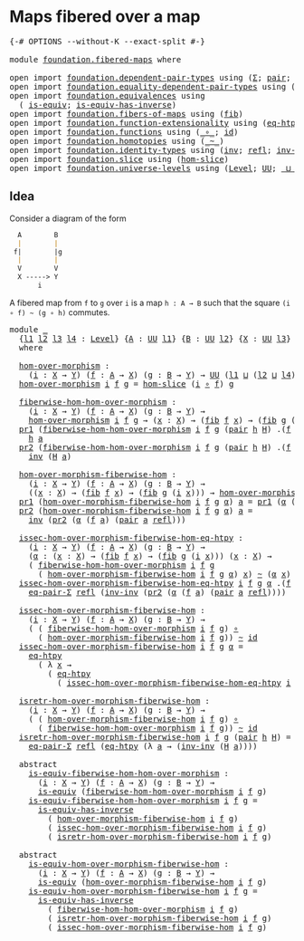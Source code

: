 # Maps fibered over a map

<pre class="Agda"><a id="36" class="Symbol">{-#</a> <a id="40" class="Keyword">OPTIONS</a> <a id="48" class="Pragma">--without-K</a> <a id="60" class="Pragma">--exact-split</a> <a id="74" class="Symbol">#-}</a>

<a id="79" class="Keyword">module</a> <a id="86" href="foundation.fibered-maps.html" class="Module">foundation.fibered-maps</a> <a id="110" class="Keyword">where</a>

<a id="117" class="Keyword">open</a> <a id="122" class="Keyword">import</a> <a id="129" href="foundation.dependent-pair-types.html" class="Module">foundation.dependent-pair-types</a> <a id="161" class="Keyword">using</a> <a id="167" class="Symbol">(</a><a id="168" href="foundation-core.dependent-pair-types.html#502" class="Record">Σ</a><a id="169" class="Symbol">;</a> <a id="171" href="foundation-core.dependent-pair-types.html#575" class="InductiveConstructor">pair</a><a id="175" class="Symbol">;</a> <a id="177" href="foundation-core.dependent-pair-types.html#592" class="Field">pr1</a><a id="180" class="Symbol">;</a> <a id="182" href="foundation-core.dependent-pair-types.html#604" class="Field">pr2</a><a id="185" class="Symbol">)</a>
<a id="187" class="Keyword">open</a> <a id="192" class="Keyword">import</a> <a id="199" href="foundation.equality-dependent-pair-types.html" class="Module">foundation.equality-dependent-pair-types</a> <a id="240" class="Keyword">using</a> <a id="246" class="Symbol">(</a><a id="247" href="foundation.equality-dependent-pair-types.html#1372" class="Function">eq-pair-Σ</a><a id="256" class="Symbol">)</a>
<a id="258" class="Keyword">open</a> <a id="263" class="Keyword">import</a> <a id="270" href="foundation.equivalences.html" class="Module">foundation.equivalences</a> <a id="294" class="Keyword">using</a>
  <a id="302" class="Symbol">(</a> <a id="304" href="foundation-core.equivalences.html#1542" class="Function">is-equiv</a><a id="312" class="Symbol">;</a> <a id="314" href="foundation-core.equivalences.html#2999" class="Function">is-equiv-has-inverse</a><a id="334" class="Symbol">)</a>
<a id="336" class="Keyword">open</a> <a id="341" class="Keyword">import</a> <a id="348" href="foundation.fibers-of-maps.html" class="Module">foundation.fibers-of-maps</a> <a id="374" class="Keyword">using</a> <a id="380" class="Symbol">(</a><a id="381" href="foundation-core.fibers-of-maps.html#928" class="Function">fib</a><a id="384" class="Symbol">)</a>
<a id="386" class="Keyword">open</a> <a id="391" class="Keyword">import</a> <a id="398" href="foundation.function-extensionality.html" class="Module">foundation.function-extensionality</a> <a id="433" class="Keyword">using</a> <a id="439" class="Symbol">(</a><a id="440" href="foundation-core.function-extensionality.html#1464" class="Function">eq-htpy</a><a id="447" class="Symbol">)</a>
<a id="449" class="Keyword">open</a> <a id="454" class="Keyword">import</a> <a id="461" href="foundation.functions.html" class="Module">foundation.functions</a> <a id="482" class="Keyword">using</a> <a id="488" class="Symbol">(</a><a id="489" href="foundation-core.functions.html#407" class="Function Operator">_∘_</a><a id="492" class="Symbol">;</a> <a id="494" href="foundation-core.functions.html#309" class="Function">id</a><a id="496" class="Symbol">)</a>
<a id="498" class="Keyword">open</a> <a id="503" class="Keyword">import</a> <a id="510" href="foundation.homotopies.html" class="Module">foundation.homotopies</a> <a id="532" class="Keyword">using</a> <a id="538" class="Symbol">(</a><a id="539" href="foundation-core.homotopies.html#545" class="Function Operator">_~_</a><a id="542" class="Symbol">)</a>
<a id="544" class="Keyword">open</a> <a id="549" class="Keyword">import</a> <a id="556" href="foundation.identity-types.html" class="Module">foundation.identity-types</a> <a id="582" class="Keyword">using</a> <a id="588" class="Symbol">(</a><a id="589" href="foundation-core.identity-types.html#1552" class="Function">inv</a><a id="592" class="Symbol">;</a> <a id="594" href="foundation-core.identity-types.html#694" class="InductiveConstructor">refl</a><a id="598" class="Symbol">;</a> <a id="600" href="foundation-core.identity-types.html#2169" class="Function">inv-inv</a><a id="607" class="Symbol">)</a>
<a id="609" class="Keyword">open</a> <a id="614" class="Keyword">import</a> <a id="621" href="foundation.slice.html" class="Module">foundation.slice</a> <a id="638" class="Keyword">using</a> <a id="644" class="Symbol">(</a><a id="645" href="foundation.slice.html#2961" class="Function">hom-slice</a><a id="654" class="Symbol">)</a>
<a id="656" class="Keyword">open</a> <a id="661" class="Keyword">import</a> <a id="668" href="foundation.universe-levels.html" class="Module">foundation.universe-levels</a> <a id="695" class="Keyword">using</a> <a id="701" class="Symbol">(</a><a id="702" href="Agda.Primitive.html#597" class="Postulate">Level</a><a id="707" class="Symbol">;</a> <a id="709" href="foundation-core.universe-levels.html#222" class="Primitive">UU</a><a id="711" class="Symbol">;</a> <a id="713" href="Agda.Primitive.html#810" class="Primitive Operator">_⊔_</a><a id="716" class="Symbol">)</a>
</pre>
## Idea

Consider a diagram of the form

```md
  A        B
  |        |
 f|        |g
  |        |
  V        V
  X -----> Y
       i
```

A fibered map from `f` to `g` over `i` is a map `h : A → B` such that the square `(i ∘ f) ~ (g ∘ h)` commutes.

<pre class="Agda"><a id="983" class="Keyword">module</a> <a id="990" href="foundation.fibered-maps.html#990" class="Module">_</a>
  <a id="994" class="Symbol">{</a><a id="995" href="foundation.fibered-maps.html#995" class="Bound">l1</a> <a id="998" href="foundation.fibered-maps.html#998" class="Bound">l2</a> <a id="1001" href="foundation.fibered-maps.html#1001" class="Bound">l3</a> <a id="1004" href="foundation.fibered-maps.html#1004" class="Bound">l4</a> <a id="1007" class="Symbol">:</a> <a id="1009" href="Agda.Primitive.html#597" class="Postulate">Level</a><a id="1014" class="Symbol">}</a> <a id="1016" class="Symbol">{</a><a id="1017" href="foundation.fibered-maps.html#1017" class="Bound">A</a> <a id="1019" class="Symbol">:</a> <a id="1021" href="foundation-core.universe-levels.html#222" class="Primitive">UU</a> <a id="1024" href="foundation.fibered-maps.html#995" class="Bound">l1</a><a id="1026" class="Symbol">}</a> <a id="1028" class="Symbol">{</a><a id="1029" href="foundation.fibered-maps.html#1029" class="Bound">B</a> <a id="1031" class="Symbol">:</a> <a id="1033" href="foundation-core.universe-levels.html#222" class="Primitive">UU</a> <a id="1036" href="foundation.fibered-maps.html#998" class="Bound">l2</a><a id="1038" class="Symbol">}</a> <a id="1040" class="Symbol">{</a><a id="1041" href="foundation.fibered-maps.html#1041" class="Bound">X</a> <a id="1043" class="Symbol">:</a> <a id="1045" href="foundation-core.universe-levels.html#222" class="Primitive">UU</a> <a id="1048" href="foundation.fibered-maps.html#1001" class="Bound">l3</a><a id="1050" class="Symbol">}</a> <a id="1052" class="Symbol">{</a><a id="1053" href="foundation.fibered-maps.html#1053" class="Bound">Y</a> <a id="1055" class="Symbol">:</a> <a id="1057" href="foundation-core.universe-levels.html#222" class="Primitive">UU</a> <a id="1060" href="foundation.fibered-maps.html#1004" class="Bound">l4</a><a id="1062" class="Symbol">}</a>
  <a id="1066" class="Keyword">where</a>

  <a id="1075" href="foundation.fibered-maps.html#1075" class="Function">hom-over-morphism</a> <a id="1093" class="Symbol">:</a>
    <a id="1099" class="Symbol">(</a><a id="1100" href="foundation.fibered-maps.html#1100" class="Bound">i</a> <a id="1102" class="Symbol">:</a> <a id="1104" href="foundation.fibered-maps.html#1041" class="Bound">X</a> <a id="1106" class="Symbol">→</a> <a id="1108" href="foundation.fibered-maps.html#1053" class="Bound">Y</a><a id="1109" class="Symbol">)</a> <a id="1111" class="Symbol">(</a><a id="1112" href="foundation.fibered-maps.html#1112" class="Bound">f</a> <a id="1114" class="Symbol">:</a> <a id="1116" href="foundation.fibered-maps.html#1017" class="Bound">A</a> <a id="1118" class="Symbol">→</a> <a id="1120" href="foundation.fibered-maps.html#1041" class="Bound">X</a><a id="1121" class="Symbol">)</a> <a id="1123" class="Symbol">(</a><a id="1124" href="foundation.fibered-maps.html#1124" class="Bound">g</a> <a id="1126" class="Symbol">:</a> <a id="1128" href="foundation.fibered-maps.html#1029" class="Bound">B</a> <a id="1130" class="Symbol">→</a> <a id="1132" href="foundation.fibered-maps.html#1053" class="Bound">Y</a><a id="1133" class="Symbol">)</a> <a id="1135" class="Symbol">→</a> <a id="1137" href="foundation-core.universe-levels.html#222" class="Primitive">UU</a> <a id="1140" class="Symbol">(</a><a id="1141" href="foundation.fibered-maps.html#995" class="Bound">l1</a> <a id="1144" href="Agda.Primitive.html#810" class="Primitive Operator">⊔</a> <a id="1146" class="Symbol">(</a><a id="1147" href="foundation.fibered-maps.html#998" class="Bound">l2</a> <a id="1150" href="Agda.Primitive.html#810" class="Primitive Operator">⊔</a> <a id="1152" href="foundation.fibered-maps.html#1004" class="Bound">l4</a><a id="1154" class="Symbol">))</a>
  <a id="1159" href="foundation.fibered-maps.html#1075" class="Function">hom-over-morphism</a> <a id="1177" href="foundation.fibered-maps.html#1177" class="Bound">i</a> <a id="1179" href="foundation.fibered-maps.html#1179" class="Bound">f</a> <a id="1181" href="foundation.fibered-maps.html#1181" class="Bound">g</a> <a id="1183" class="Symbol">=</a> <a id="1185" href="foundation.slice.html#2961" class="Function">hom-slice</a> <a id="1195" class="Symbol">(</a><a id="1196" href="foundation.fibered-maps.html#1177" class="Bound">i</a> <a id="1198" href="foundation-core.functions.html#407" class="Function Operator">∘</a> <a id="1200" href="foundation.fibered-maps.html#1179" class="Bound">f</a><a id="1201" class="Symbol">)</a> <a id="1203" href="foundation.fibered-maps.html#1181" class="Bound">g</a>

  <a id="1208" href="foundation.fibered-maps.html#1208" class="Function">fiberwise-hom-hom-over-morphism</a> <a id="1240" class="Symbol">:</a>
    <a id="1246" class="Symbol">(</a><a id="1247" href="foundation.fibered-maps.html#1247" class="Bound">i</a> <a id="1249" class="Symbol">:</a> <a id="1251" href="foundation.fibered-maps.html#1041" class="Bound">X</a> <a id="1253" class="Symbol">→</a> <a id="1255" href="foundation.fibered-maps.html#1053" class="Bound">Y</a><a id="1256" class="Symbol">)</a> <a id="1258" class="Symbol">(</a><a id="1259" href="foundation.fibered-maps.html#1259" class="Bound">f</a> <a id="1261" class="Symbol">:</a> <a id="1263" href="foundation.fibered-maps.html#1017" class="Bound">A</a> <a id="1265" class="Symbol">→</a> <a id="1267" href="foundation.fibered-maps.html#1041" class="Bound">X</a><a id="1268" class="Symbol">)</a> <a id="1270" class="Symbol">(</a><a id="1271" href="foundation.fibered-maps.html#1271" class="Bound">g</a> <a id="1273" class="Symbol">:</a> <a id="1275" href="foundation.fibered-maps.html#1029" class="Bound">B</a> <a id="1277" class="Symbol">→</a> <a id="1279" href="foundation.fibered-maps.html#1053" class="Bound">Y</a><a id="1280" class="Symbol">)</a> <a id="1282" class="Symbol">→</a>
    <a id="1288" href="foundation.fibered-maps.html#1075" class="Function">hom-over-morphism</a> <a id="1306" href="foundation.fibered-maps.html#1247" class="Bound">i</a> <a id="1308" href="foundation.fibered-maps.html#1259" class="Bound">f</a> <a id="1310" href="foundation.fibered-maps.html#1271" class="Bound">g</a> <a id="1312" class="Symbol">→</a> <a id="1314" class="Symbol">(</a><a id="1315" href="foundation.fibered-maps.html#1315" class="Bound">x</a> <a id="1317" class="Symbol">:</a> <a id="1319" href="foundation.fibered-maps.html#1041" class="Bound">X</a><a id="1320" class="Symbol">)</a> <a id="1322" class="Symbol">→</a> <a id="1324" class="Symbol">(</a><a id="1325" href="foundation-core.fibers-of-maps.html#928" class="Function">fib</a> <a id="1329" href="foundation.fibered-maps.html#1259" class="Bound">f</a> <a id="1331" href="foundation.fibered-maps.html#1315" class="Bound">x</a><a id="1332" class="Symbol">)</a> <a id="1334" class="Symbol">→</a> <a id="1336" class="Symbol">(</a><a id="1337" href="foundation-core.fibers-of-maps.html#928" class="Function">fib</a> <a id="1341" href="foundation.fibered-maps.html#1271" class="Bound">g</a> <a id="1343" class="Symbol">(</a><a id="1344" href="foundation.fibered-maps.html#1247" class="Bound">i</a> <a id="1346" href="foundation.fibered-maps.html#1315" class="Bound">x</a><a id="1347" class="Symbol">))</a>
  <a id="1352" href="foundation-core.dependent-pair-types.html#592" class="Field">pr1</a> <a id="1356" class="Symbol">(</a><a id="1357" href="foundation.fibered-maps.html#1208" class="Function">fiberwise-hom-hom-over-morphism</a> <a id="1389" href="foundation.fibered-maps.html#1389" class="Bound">i</a> <a id="1391" href="foundation.fibered-maps.html#1391" class="Bound">f</a> <a id="1393" href="foundation.fibered-maps.html#1393" class="Bound">g</a> <a id="1395" class="Symbol">(</a><a id="1396" href="foundation-core.dependent-pair-types.html#575" class="InductiveConstructor">pair</a> <a id="1401" href="foundation.fibered-maps.html#1401" class="Bound">h</a> <a id="1403" href="foundation.fibered-maps.html#1403" class="Bound">H</a><a id="1404" class="Symbol">)</a> <a id="1406" class="DottedPattern Symbol">.(</a><a id="1408" href="foundation.fibered-maps.html#1391" class="DottedPattern Bound">f</a> <a id="1410" href="foundation.fibered-maps.html#1419" class="DottedPattern Bound">a</a><a id="1411" class="DottedPattern Symbol">)</a> <a id="1413" class="Symbol">(</a><a id="1414" href="foundation-core.dependent-pair-types.html#575" class="InductiveConstructor">pair</a> <a id="1419" href="foundation.fibered-maps.html#1419" class="Bound">a</a> <a id="1421" href="foundation-core.identity-types.html#694" class="InductiveConstructor">refl</a><a id="1425" class="Symbol">))</a> <a id="1428" class="Symbol">=</a>
    <a id="1434" href="foundation.fibered-maps.html#1401" class="Bound">h</a> <a id="1436" href="foundation.fibered-maps.html#1419" class="Bound">a</a>
  <a id="1440" href="foundation-core.dependent-pair-types.html#604" class="Field">pr2</a> <a id="1444" class="Symbol">(</a><a id="1445" href="foundation.fibered-maps.html#1208" class="Function">fiberwise-hom-hom-over-morphism</a> <a id="1477" href="foundation.fibered-maps.html#1477" class="Bound">i</a> <a id="1479" href="foundation.fibered-maps.html#1479" class="Bound">f</a> <a id="1481" href="foundation.fibered-maps.html#1481" class="Bound">g</a> <a id="1483" class="Symbol">(</a><a id="1484" href="foundation-core.dependent-pair-types.html#575" class="InductiveConstructor">pair</a> <a id="1489" href="foundation.fibered-maps.html#1489" class="Bound">h</a> <a id="1491" href="foundation.fibered-maps.html#1491" class="Bound">H</a><a id="1492" class="Symbol">)</a> <a id="1494" class="DottedPattern Symbol">.(</a><a id="1496" href="foundation.fibered-maps.html#1479" class="DottedPattern Bound">f</a> <a id="1498" href="foundation.fibered-maps.html#1507" class="DottedPattern Bound">a</a><a id="1499" class="DottedPattern Symbol">)</a> <a id="1501" class="Symbol">(</a><a id="1502" href="foundation-core.dependent-pair-types.html#575" class="InductiveConstructor">pair</a> <a id="1507" href="foundation.fibered-maps.html#1507" class="Bound">a</a> <a id="1509" href="foundation-core.identity-types.html#694" class="InductiveConstructor">refl</a><a id="1513" class="Symbol">))</a> <a id="1516" class="Symbol">=</a>
    <a id="1522" href="foundation-core.identity-types.html#1552" class="Function">inv</a> <a id="1526" class="Symbol">(</a><a id="1527" href="foundation.fibered-maps.html#1491" class="Bound">H</a> <a id="1529" href="foundation.fibered-maps.html#1507" class="Bound">a</a><a id="1530" class="Symbol">)</a>

  <a id="1535" href="foundation.fibered-maps.html#1535" class="Function">hom-over-morphism-fiberwise-hom</a> <a id="1567" class="Symbol">:</a>
    <a id="1573" class="Symbol">(</a><a id="1574" href="foundation.fibered-maps.html#1574" class="Bound">i</a> <a id="1576" class="Symbol">:</a> <a id="1578" href="foundation.fibered-maps.html#1041" class="Bound">X</a> <a id="1580" class="Symbol">→</a> <a id="1582" href="foundation.fibered-maps.html#1053" class="Bound">Y</a><a id="1583" class="Symbol">)</a> <a id="1585" class="Symbol">(</a><a id="1586" href="foundation.fibered-maps.html#1586" class="Bound">f</a> <a id="1588" class="Symbol">:</a> <a id="1590" href="foundation.fibered-maps.html#1017" class="Bound">A</a> <a id="1592" class="Symbol">→</a> <a id="1594" href="foundation.fibered-maps.html#1041" class="Bound">X</a><a id="1595" class="Symbol">)</a> <a id="1597" class="Symbol">(</a><a id="1598" href="foundation.fibered-maps.html#1598" class="Bound">g</a> <a id="1600" class="Symbol">:</a> <a id="1602" href="foundation.fibered-maps.html#1029" class="Bound">B</a> <a id="1604" class="Symbol">→</a> <a id="1606" href="foundation.fibered-maps.html#1053" class="Bound">Y</a><a id="1607" class="Symbol">)</a> <a id="1609" class="Symbol">→</a>
    <a id="1615" class="Symbol">((</a><a id="1617" href="foundation.fibered-maps.html#1617" class="Bound">x</a> <a id="1619" class="Symbol">:</a> <a id="1621" href="foundation.fibered-maps.html#1041" class="Bound">X</a><a id="1622" class="Symbol">)</a> <a id="1624" class="Symbol">→</a> <a id="1626" class="Symbol">(</a><a id="1627" href="foundation-core.fibers-of-maps.html#928" class="Function">fib</a> <a id="1631" href="foundation.fibered-maps.html#1586" class="Bound">f</a> <a id="1633" href="foundation.fibered-maps.html#1617" class="Bound">x</a><a id="1634" class="Symbol">)</a> <a id="1636" class="Symbol">→</a> <a id="1638" class="Symbol">(</a><a id="1639" href="foundation-core.fibers-of-maps.html#928" class="Function">fib</a> <a id="1643" href="foundation.fibered-maps.html#1598" class="Bound">g</a> <a id="1645" class="Symbol">(</a><a id="1646" href="foundation.fibered-maps.html#1574" class="Bound">i</a> <a id="1648" href="foundation.fibered-maps.html#1617" class="Bound">x</a><a id="1649" class="Symbol">)))</a> <a id="1653" class="Symbol">→</a> <a id="1655" href="foundation.fibered-maps.html#1075" class="Function">hom-over-morphism</a> <a id="1673" href="foundation.fibered-maps.html#1574" class="Bound">i</a> <a id="1675" href="foundation.fibered-maps.html#1586" class="Bound">f</a> <a id="1677" href="foundation.fibered-maps.html#1598" class="Bound">g</a>
  <a id="1681" href="foundation-core.dependent-pair-types.html#592" class="Field">pr1</a> <a id="1685" class="Symbol">(</a><a id="1686" href="foundation.fibered-maps.html#1535" class="Function">hom-over-morphism-fiberwise-hom</a> <a id="1718" href="foundation.fibered-maps.html#1718" class="Bound">i</a> <a id="1720" href="foundation.fibered-maps.html#1720" class="Bound">f</a> <a id="1722" href="foundation.fibered-maps.html#1722" class="Bound">g</a> <a id="1724" href="foundation.fibered-maps.html#1724" class="Bound">α</a><a id="1725" class="Symbol">)</a> <a id="1727" href="foundation.fibered-maps.html#1727" class="Bound">a</a> <a id="1729" class="Symbol">=</a> <a id="1731" href="foundation-core.dependent-pair-types.html#592" class="Field">pr1</a> <a id="1735" class="Symbol">(</a><a id="1736" href="foundation.fibered-maps.html#1724" class="Bound">α</a> <a id="1738" class="Symbol">(</a><a id="1739" href="foundation.fibered-maps.html#1720" class="Bound">f</a> <a id="1741" href="foundation.fibered-maps.html#1727" class="Bound">a</a><a id="1742" class="Symbol">)</a> <a id="1744" class="Symbol">(</a><a id="1745" href="foundation-core.dependent-pair-types.html#575" class="InductiveConstructor">pair</a> <a id="1750" href="foundation.fibered-maps.html#1727" class="Bound">a</a> <a id="1752" href="foundation-core.identity-types.html#694" class="InductiveConstructor">refl</a><a id="1756" class="Symbol">))</a>
  <a id="1761" href="foundation-core.dependent-pair-types.html#604" class="Field">pr2</a> <a id="1765" class="Symbol">(</a><a id="1766" href="foundation.fibered-maps.html#1535" class="Function">hom-over-morphism-fiberwise-hom</a> <a id="1798" href="foundation.fibered-maps.html#1798" class="Bound">i</a> <a id="1800" href="foundation.fibered-maps.html#1800" class="Bound">f</a> <a id="1802" href="foundation.fibered-maps.html#1802" class="Bound">g</a> <a id="1804" href="foundation.fibered-maps.html#1804" class="Bound">α</a><a id="1805" class="Symbol">)</a> <a id="1807" href="foundation.fibered-maps.html#1807" class="Bound">a</a> <a id="1809" class="Symbol">=</a>
    <a id="1815" href="foundation-core.identity-types.html#1552" class="Function">inv</a> <a id="1819" class="Symbol">(</a><a id="1820" href="foundation-core.dependent-pair-types.html#604" class="Field">pr2</a> <a id="1824" class="Symbol">(</a><a id="1825" href="foundation.fibered-maps.html#1804" class="Bound">α</a> <a id="1827" class="Symbol">(</a><a id="1828" href="foundation.fibered-maps.html#1800" class="Bound">f</a> <a id="1830" href="foundation.fibered-maps.html#1807" class="Bound">a</a><a id="1831" class="Symbol">)</a> <a id="1833" class="Symbol">(</a><a id="1834" href="foundation-core.dependent-pair-types.html#575" class="InductiveConstructor">pair</a> <a id="1839" href="foundation.fibered-maps.html#1807" class="Bound">a</a> <a id="1841" href="foundation-core.identity-types.html#694" class="InductiveConstructor">refl</a><a id="1845" class="Symbol">)))</a>

  <a id="1852" href="foundation.fibered-maps.html#1852" class="Function">issec-hom-over-morphism-fiberwise-hom-eq-htpy</a> <a id="1898" class="Symbol">:</a>
    <a id="1904" class="Symbol">(</a><a id="1905" href="foundation.fibered-maps.html#1905" class="Bound">i</a> <a id="1907" class="Symbol">:</a> <a id="1909" href="foundation.fibered-maps.html#1041" class="Bound">X</a> <a id="1911" class="Symbol">→</a> <a id="1913" href="foundation.fibered-maps.html#1053" class="Bound">Y</a><a id="1914" class="Symbol">)</a> <a id="1916" class="Symbol">(</a><a id="1917" href="foundation.fibered-maps.html#1917" class="Bound">f</a> <a id="1919" class="Symbol">:</a> <a id="1921" href="foundation.fibered-maps.html#1017" class="Bound">A</a> <a id="1923" class="Symbol">→</a> <a id="1925" href="foundation.fibered-maps.html#1041" class="Bound">X</a><a id="1926" class="Symbol">)</a> <a id="1928" class="Symbol">(</a><a id="1929" href="foundation.fibered-maps.html#1929" class="Bound">g</a> <a id="1931" class="Symbol">:</a> <a id="1933" href="foundation.fibered-maps.html#1029" class="Bound">B</a> <a id="1935" class="Symbol">→</a> <a id="1937" href="foundation.fibered-maps.html#1053" class="Bound">Y</a><a id="1938" class="Symbol">)</a> <a id="1940" class="Symbol">→</a>
    <a id="1946" class="Symbol">(</a><a id="1947" href="foundation.fibered-maps.html#1947" class="Bound">α</a> <a id="1949" class="Symbol">:</a> <a id="1951" class="Symbol">(</a><a id="1952" href="foundation.fibered-maps.html#1952" class="Bound">x</a> <a id="1954" class="Symbol">:</a> <a id="1956" href="foundation.fibered-maps.html#1041" class="Bound">X</a><a id="1957" class="Symbol">)</a> <a id="1959" class="Symbol">→</a> <a id="1961" class="Symbol">(</a><a id="1962" href="foundation-core.fibers-of-maps.html#928" class="Function">fib</a> <a id="1966" href="foundation.fibered-maps.html#1917" class="Bound">f</a> <a id="1968" href="foundation.fibered-maps.html#1952" class="Bound">x</a><a id="1969" class="Symbol">)</a> <a id="1971" class="Symbol">→</a> <a id="1973" class="Symbol">(</a><a id="1974" href="foundation-core.fibers-of-maps.html#928" class="Function">fib</a> <a id="1978" href="foundation.fibered-maps.html#1929" class="Bound">g</a> <a id="1980" class="Symbol">(</a><a id="1981" href="foundation.fibered-maps.html#1905" class="Bound">i</a> <a id="1983" href="foundation.fibered-maps.html#1952" class="Bound">x</a><a id="1984" class="Symbol">)))</a> <a id="1988" class="Symbol">(</a><a id="1989" href="foundation.fibered-maps.html#1989" class="Bound">x</a> <a id="1991" class="Symbol">:</a> <a id="1993" href="foundation.fibered-maps.html#1041" class="Bound">X</a><a id="1994" class="Symbol">)</a> <a id="1996" class="Symbol">→</a>
    <a id="2002" class="Symbol">(</a> <a id="2004" href="foundation.fibered-maps.html#1208" class="Function">fiberwise-hom-hom-over-morphism</a> <a id="2036" href="foundation.fibered-maps.html#1905" class="Bound">i</a> <a id="2038" href="foundation.fibered-maps.html#1917" class="Bound">f</a> <a id="2040" href="foundation.fibered-maps.html#1929" class="Bound">g</a>
      <a id="2048" class="Symbol">(</a> <a id="2050" href="foundation.fibered-maps.html#1535" class="Function">hom-over-morphism-fiberwise-hom</a> <a id="2082" href="foundation.fibered-maps.html#1905" class="Bound">i</a> <a id="2084" href="foundation.fibered-maps.html#1917" class="Bound">f</a> <a id="2086" href="foundation.fibered-maps.html#1929" class="Bound">g</a> <a id="2088" href="foundation.fibered-maps.html#1947" class="Bound">α</a><a id="2089" class="Symbol">)</a> <a id="2091" href="foundation.fibered-maps.html#1989" class="Bound">x</a><a id="2092" class="Symbol">)</a> <a id="2094" href="foundation-core.homotopies.html#545" class="Function Operator">~</a> <a id="2096" class="Symbol">(</a><a id="2097" href="foundation.fibered-maps.html#1947" class="Bound">α</a> <a id="2099" href="foundation.fibered-maps.html#1989" class="Bound">x</a><a id="2100" class="Symbol">)</a>
  <a id="2104" href="foundation.fibered-maps.html#1852" class="Function">issec-hom-over-morphism-fiberwise-hom-eq-htpy</a> <a id="2150" href="foundation.fibered-maps.html#2150" class="Bound">i</a> <a id="2152" href="foundation.fibered-maps.html#2152" class="Bound">f</a> <a id="2154" href="foundation.fibered-maps.html#2154" class="Bound">g</a> <a id="2156" href="foundation.fibered-maps.html#2156" class="Bound">α</a> <a id="2158" class="DottedPattern Symbol">.(</a><a id="2160" href="foundation.fibered-maps.html#2152" class="DottedPattern Bound">f</a> <a id="2162" href="foundation.fibered-maps.html#2171" class="DottedPattern Bound">a</a><a id="2163" class="DottedPattern Symbol">)</a> <a id="2165" class="Symbol">(</a><a id="2166" href="foundation-core.dependent-pair-types.html#575" class="InductiveConstructor">pair</a> <a id="2171" href="foundation.fibered-maps.html#2171" class="Bound">a</a> <a id="2173" href="foundation-core.identity-types.html#694" class="InductiveConstructor">refl</a><a id="2177" class="Symbol">)</a> <a id="2179" class="Symbol">=</a>
    <a id="2185" href="foundation.equality-dependent-pair-types.html#1372" class="Function">eq-pair-Σ</a> <a id="2195" href="foundation-core.identity-types.html#694" class="InductiveConstructor">refl</a> <a id="2200" class="Symbol">(</a><a id="2201" href="foundation-core.identity-types.html#2169" class="Function">inv-inv</a> <a id="2209" class="Symbol">(</a><a id="2210" href="foundation-core.dependent-pair-types.html#604" class="Field">pr2</a> <a id="2214" class="Symbol">(</a><a id="2215" href="foundation.fibered-maps.html#2156" class="Bound">α</a> <a id="2217" class="Symbol">(</a><a id="2218" href="foundation.fibered-maps.html#2152" class="Bound">f</a> <a id="2220" href="foundation.fibered-maps.html#2171" class="Bound">a</a><a id="2221" class="Symbol">)</a> <a id="2223" class="Symbol">(</a><a id="2224" href="foundation-core.dependent-pair-types.html#575" class="InductiveConstructor">pair</a> <a id="2229" href="foundation.fibered-maps.html#2171" class="Bound">a</a> <a id="2231" href="foundation-core.identity-types.html#694" class="InductiveConstructor">refl</a><a id="2235" class="Symbol">))))</a>

  <a id="2243" href="foundation.fibered-maps.html#2243" class="Function">issec-hom-over-morphism-fiberwise-hom</a> <a id="2281" class="Symbol">:</a>
    <a id="2287" class="Symbol">(</a><a id="2288" href="foundation.fibered-maps.html#2288" class="Bound">i</a> <a id="2290" class="Symbol">:</a> <a id="2292" href="foundation.fibered-maps.html#1041" class="Bound">X</a> <a id="2294" class="Symbol">→</a> <a id="2296" href="foundation.fibered-maps.html#1053" class="Bound">Y</a><a id="2297" class="Symbol">)</a> <a id="2299" class="Symbol">(</a><a id="2300" href="foundation.fibered-maps.html#2300" class="Bound">f</a> <a id="2302" class="Symbol">:</a> <a id="2304" href="foundation.fibered-maps.html#1017" class="Bound">A</a> <a id="2306" class="Symbol">→</a> <a id="2308" href="foundation.fibered-maps.html#1041" class="Bound">X</a><a id="2309" class="Symbol">)</a> <a id="2311" class="Symbol">(</a><a id="2312" href="foundation.fibered-maps.html#2312" class="Bound">g</a> <a id="2314" class="Symbol">:</a> <a id="2316" href="foundation.fibered-maps.html#1029" class="Bound">B</a> <a id="2318" class="Symbol">→</a> <a id="2320" href="foundation.fibered-maps.html#1053" class="Bound">Y</a><a id="2321" class="Symbol">)</a> <a id="2323" class="Symbol">→</a>
    <a id="2329" class="Symbol">(</a> <a id="2331" class="Symbol">(</a> <a id="2333" href="foundation.fibered-maps.html#1208" class="Function">fiberwise-hom-hom-over-morphism</a> <a id="2365" href="foundation.fibered-maps.html#2288" class="Bound">i</a> <a id="2367" href="foundation.fibered-maps.html#2300" class="Bound">f</a> <a id="2369" href="foundation.fibered-maps.html#2312" class="Bound">g</a><a id="2370" class="Symbol">)</a> <a id="2372" href="foundation-core.functions.html#407" class="Function Operator">∘</a>
      <a id="2380" class="Symbol">(</a> <a id="2382" href="foundation.fibered-maps.html#1535" class="Function">hom-over-morphism-fiberwise-hom</a> <a id="2414" href="foundation.fibered-maps.html#2288" class="Bound">i</a> <a id="2416" href="foundation.fibered-maps.html#2300" class="Bound">f</a> <a id="2418" href="foundation.fibered-maps.html#2312" class="Bound">g</a><a id="2419" class="Symbol">))</a> <a id="2422" href="foundation-core.homotopies.html#545" class="Function Operator">~</a> <a id="2424" href="foundation-core.functions.html#309" class="Function">id</a>
  <a id="2429" href="foundation.fibered-maps.html#2243" class="Function">issec-hom-over-morphism-fiberwise-hom</a> <a id="2467" href="foundation.fibered-maps.html#2467" class="Bound">i</a> <a id="2469" href="foundation.fibered-maps.html#2469" class="Bound">f</a> <a id="2471" href="foundation.fibered-maps.html#2471" class="Bound">g</a> <a id="2473" href="foundation.fibered-maps.html#2473" class="Bound">α</a> <a id="2475" class="Symbol">=</a>
    <a id="2481" href="foundation-core.function-extensionality.html#1464" class="Function">eq-htpy</a>
      <a id="2495" class="Symbol">(</a> <a id="2497" class="Symbol">λ</a> <a id="2499" href="foundation.fibered-maps.html#2499" class="Bound">x</a> <a id="2501" class="Symbol">→</a>
        <a id="2511" class="Symbol">(</a> <a id="2513" href="foundation-core.function-extensionality.html#1464" class="Function">eq-htpy</a>
          <a id="2531" class="Symbol">(</a> <a id="2533" href="foundation.fibered-maps.html#1852" class="Function">issec-hom-over-morphism-fiberwise-hom-eq-htpy</a> <a id="2579" href="foundation.fibered-maps.html#2467" class="Bound">i</a> <a id="2581" href="foundation.fibered-maps.html#2469" class="Bound">f</a> <a id="2583" href="foundation.fibered-maps.html#2471" class="Bound">g</a> <a id="2585" href="foundation.fibered-maps.html#2473" class="Bound">α</a> <a id="2587" href="foundation.fibered-maps.html#2499" class="Bound">x</a><a id="2588" class="Symbol">)))</a>

  <a id="2595" href="foundation.fibered-maps.html#2595" class="Function">isretr-hom-over-morphism-fiberwise-hom</a> <a id="2634" class="Symbol">:</a>
    <a id="2640" class="Symbol">(</a><a id="2641" href="foundation.fibered-maps.html#2641" class="Bound">i</a> <a id="2643" class="Symbol">:</a> <a id="2645" href="foundation.fibered-maps.html#1041" class="Bound">X</a> <a id="2647" class="Symbol">→</a> <a id="2649" href="foundation.fibered-maps.html#1053" class="Bound">Y</a><a id="2650" class="Symbol">)</a> <a id="2652" class="Symbol">(</a><a id="2653" href="foundation.fibered-maps.html#2653" class="Bound">f</a> <a id="2655" class="Symbol">:</a> <a id="2657" href="foundation.fibered-maps.html#1017" class="Bound">A</a> <a id="2659" class="Symbol">→</a> <a id="2661" href="foundation.fibered-maps.html#1041" class="Bound">X</a><a id="2662" class="Symbol">)</a> <a id="2664" class="Symbol">(</a><a id="2665" href="foundation.fibered-maps.html#2665" class="Bound">g</a> <a id="2667" class="Symbol">:</a> <a id="2669" href="foundation.fibered-maps.html#1029" class="Bound">B</a> <a id="2671" class="Symbol">→</a> <a id="2673" href="foundation.fibered-maps.html#1053" class="Bound">Y</a><a id="2674" class="Symbol">)</a> <a id="2676" class="Symbol">→</a>
    <a id="2682" class="Symbol">(</a> <a id="2684" class="Symbol">(</a> <a id="2686" href="foundation.fibered-maps.html#1535" class="Function">hom-over-morphism-fiberwise-hom</a> <a id="2718" href="foundation.fibered-maps.html#2641" class="Bound">i</a> <a id="2720" href="foundation.fibered-maps.html#2653" class="Bound">f</a> <a id="2722" href="foundation.fibered-maps.html#2665" class="Bound">g</a><a id="2723" class="Symbol">)</a> <a id="2725" href="foundation-core.functions.html#407" class="Function Operator">∘</a>
      <a id="2733" class="Symbol">(</a> <a id="2735" href="foundation.fibered-maps.html#1208" class="Function">fiberwise-hom-hom-over-morphism</a> <a id="2767" href="foundation.fibered-maps.html#2641" class="Bound">i</a> <a id="2769" href="foundation.fibered-maps.html#2653" class="Bound">f</a> <a id="2771" href="foundation.fibered-maps.html#2665" class="Bound">g</a><a id="2772" class="Symbol">))</a> <a id="2775" href="foundation-core.homotopies.html#545" class="Function Operator">~</a> <a id="2777" href="foundation-core.functions.html#309" class="Function">id</a>
  <a id="2782" href="foundation.fibered-maps.html#2595" class="Function">isretr-hom-over-morphism-fiberwise-hom</a> <a id="2821" href="foundation.fibered-maps.html#2821" class="Bound">i</a> <a id="2823" href="foundation.fibered-maps.html#2823" class="Bound">f</a> <a id="2825" href="foundation.fibered-maps.html#2825" class="Bound">g</a> <a id="2827" class="Symbol">(</a><a id="2828" href="foundation-core.dependent-pair-types.html#575" class="InductiveConstructor">pair</a> <a id="2833" href="foundation.fibered-maps.html#2833" class="Bound">h</a> <a id="2835" href="foundation.fibered-maps.html#2835" class="Bound">H</a><a id="2836" class="Symbol">)</a> <a id="2838" class="Symbol">=</a>
    <a id="2844" href="foundation.equality-dependent-pair-types.html#1372" class="Function">eq-pair-Σ</a> <a id="2854" href="foundation-core.identity-types.html#694" class="InductiveConstructor">refl</a> <a id="2859" class="Symbol">(</a><a id="2860" href="foundation-core.function-extensionality.html#1464" class="Function">eq-htpy</a> <a id="2868" class="Symbol">(λ</a> <a id="2871" href="foundation.fibered-maps.html#2871" class="Bound">a</a> <a id="2873" class="Symbol">→</a> <a id="2875" class="Symbol">(</a><a id="2876" href="foundation-core.identity-types.html#2169" class="Function">inv-inv</a> <a id="2884" class="Symbol">(</a><a id="2885" href="foundation.fibered-maps.html#2835" class="Bound">H</a> <a id="2887" href="foundation.fibered-maps.html#2871" class="Bound">a</a><a id="2888" class="Symbol">))))</a>

  <a id="2896" class="Keyword">abstract</a>
    <a id="2909" href="foundation.fibered-maps.html#2909" class="Function">is-equiv-fiberwise-hom-hom-over-morphism</a> <a id="2950" class="Symbol">:</a>
      <a id="2958" class="Symbol">(</a><a id="2959" href="foundation.fibered-maps.html#2959" class="Bound">i</a> <a id="2961" class="Symbol">:</a> <a id="2963" href="foundation.fibered-maps.html#1041" class="Bound">X</a> <a id="2965" class="Symbol">→</a> <a id="2967" href="foundation.fibered-maps.html#1053" class="Bound">Y</a><a id="2968" class="Symbol">)</a> <a id="2970" class="Symbol">(</a><a id="2971" href="foundation.fibered-maps.html#2971" class="Bound">f</a> <a id="2973" class="Symbol">:</a> <a id="2975" href="foundation.fibered-maps.html#1017" class="Bound">A</a> <a id="2977" class="Symbol">→</a> <a id="2979" href="foundation.fibered-maps.html#1041" class="Bound">X</a><a id="2980" class="Symbol">)</a> <a id="2982" class="Symbol">(</a><a id="2983" href="foundation.fibered-maps.html#2983" class="Bound">g</a> <a id="2985" class="Symbol">:</a> <a id="2987" href="foundation.fibered-maps.html#1029" class="Bound">B</a> <a id="2989" class="Symbol">→</a> <a id="2991" href="foundation.fibered-maps.html#1053" class="Bound">Y</a><a id="2992" class="Symbol">)</a> <a id="2994" class="Symbol">→</a>
      <a id="3002" href="foundation-core.equivalences.html#1542" class="Function">is-equiv</a> <a id="3011" class="Symbol">(</a><a id="3012" href="foundation.fibered-maps.html#1208" class="Function">fiberwise-hom-hom-over-morphism</a> <a id="3044" href="foundation.fibered-maps.html#2959" class="Bound">i</a> <a id="3046" href="foundation.fibered-maps.html#2971" class="Bound">f</a> <a id="3048" href="foundation.fibered-maps.html#2983" class="Bound">g</a><a id="3049" class="Symbol">)</a>
    <a id="3055" href="foundation.fibered-maps.html#2909" class="Function">is-equiv-fiberwise-hom-hom-over-morphism</a> <a id="3096" href="foundation.fibered-maps.html#3096" class="Bound">i</a> <a id="3098" href="foundation.fibered-maps.html#3098" class="Bound">f</a> <a id="3100" href="foundation.fibered-maps.html#3100" class="Bound">g</a> <a id="3102" class="Symbol">=</a>
      <a id="3110" href="foundation-core.equivalences.html#2999" class="Function">is-equiv-has-inverse</a>
        <a id="3139" class="Symbol">(</a> <a id="3141" href="foundation.fibered-maps.html#1535" class="Function">hom-over-morphism-fiberwise-hom</a> <a id="3173" href="foundation.fibered-maps.html#3096" class="Bound">i</a> <a id="3175" href="foundation.fibered-maps.html#3098" class="Bound">f</a> <a id="3177" href="foundation.fibered-maps.html#3100" class="Bound">g</a><a id="3178" class="Symbol">)</a>
        <a id="3188" class="Symbol">(</a> <a id="3190" href="foundation.fibered-maps.html#2243" class="Function">issec-hom-over-morphism-fiberwise-hom</a> <a id="3228" href="foundation.fibered-maps.html#3096" class="Bound">i</a> <a id="3230" href="foundation.fibered-maps.html#3098" class="Bound">f</a> <a id="3232" href="foundation.fibered-maps.html#3100" class="Bound">g</a><a id="3233" class="Symbol">)</a>
        <a id="3243" class="Symbol">(</a> <a id="3245" href="foundation.fibered-maps.html#2595" class="Function">isretr-hom-over-morphism-fiberwise-hom</a> <a id="3284" href="foundation.fibered-maps.html#3096" class="Bound">i</a> <a id="3286" href="foundation.fibered-maps.html#3098" class="Bound">f</a> <a id="3288" href="foundation.fibered-maps.html#3100" class="Bound">g</a><a id="3289" class="Symbol">)</a>

  <a id="3294" class="Keyword">abstract</a>
    <a id="3307" href="foundation.fibered-maps.html#3307" class="Function">is-equiv-hom-over-morphism-fiberwise-hom</a> <a id="3348" class="Symbol">:</a>
      <a id="3356" class="Symbol">(</a><a id="3357" href="foundation.fibered-maps.html#3357" class="Bound">i</a> <a id="3359" class="Symbol">:</a> <a id="3361" href="foundation.fibered-maps.html#1041" class="Bound">X</a> <a id="3363" class="Symbol">→</a> <a id="3365" href="foundation.fibered-maps.html#1053" class="Bound">Y</a><a id="3366" class="Symbol">)</a> <a id="3368" class="Symbol">(</a><a id="3369" href="foundation.fibered-maps.html#3369" class="Bound">f</a> <a id="3371" class="Symbol">:</a> <a id="3373" href="foundation.fibered-maps.html#1017" class="Bound">A</a> <a id="3375" class="Symbol">→</a> <a id="3377" href="foundation.fibered-maps.html#1041" class="Bound">X</a><a id="3378" class="Symbol">)</a> <a id="3380" class="Symbol">(</a><a id="3381" href="foundation.fibered-maps.html#3381" class="Bound">g</a> <a id="3383" class="Symbol">:</a> <a id="3385" href="foundation.fibered-maps.html#1029" class="Bound">B</a> <a id="3387" class="Symbol">→</a> <a id="3389" href="foundation.fibered-maps.html#1053" class="Bound">Y</a><a id="3390" class="Symbol">)</a> <a id="3392" class="Symbol">→</a>
      <a id="3400" href="foundation-core.equivalences.html#1542" class="Function">is-equiv</a> <a id="3409" class="Symbol">(</a><a id="3410" href="foundation.fibered-maps.html#1535" class="Function">hom-over-morphism-fiberwise-hom</a> <a id="3442" href="foundation.fibered-maps.html#3357" class="Bound">i</a> <a id="3444" href="foundation.fibered-maps.html#3369" class="Bound">f</a> <a id="3446" href="foundation.fibered-maps.html#3381" class="Bound">g</a><a id="3447" class="Symbol">)</a>
    <a id="3453" href="foundation.fibered-maps.html#3307" class="Function">is-equiv-hom-over-morphism-fiberwise-hom</a> <a id="3494" href="foundation.fibered-maps.html#3494" class="Bound">i</a> <a id="3496" href="foundation.fibered-maps.html#3496" class="Bound">f</a> <a id="3498" href="foundation.fibered-maps.html#3498" class="Bound">g</a> <a id="3500" class="Symbol">=</a>
      <a id="3508" href="foundation-core.equivalences.html#2999" class="Function">is-equiv-has-inverse</a>
        <a id="3537" class="Symbol">(</a> <a id="3539" href="foundation.fibered-maps.html#1208" class="Function">fiberwise-hom-hom-over-morphism</a> <a id="3571" href="foundation.fibered-maps.html#3494" class="Bound">i</a> <a id="3573" href="foundation.fibered-maps.html#3496" class="Bound">f</a> <a id="3575" href="foundation.fibered-maps.html#3498" class="Bound">g</a><a id="3576" class="Symbol">)</a>
        <a id="3586" class="Symbol">(</a> <a id="3588" href="foundation.fibered-maps.html#2595" class="Function">isretr-hom-over-morphism-fiberwise-hom</a> <a id="3627" href="foundation.fibered-maps.html#3494" class="Bound">i</a> <a id="3629" href="foundation.fibered-maps.html#3496" class="Bound">f</a> <a id="3631" href="foundation.fibered-maps.html#3498" class="Bound">g</a><a id="3632" class="Symbol">)</a>
        <a id="3642" class="Symbol">(</a> <a id="3644" href="foundation.fibered-maps.html#2243" class="Function">issec-hom-over-morphism-fiberwise-hom</a> <a id="3682" href="foundation.fibered-maps.html#3494" class="Bound">i</a> <a id="3684" href="foundation.fibered-maps.html#3496" class="Bound">f</a> <a id="3686" href="foundation.fibered-maps.html#3498" class="Bound">g</a><a id="3687" class="Symbol">)</a>
</pre>